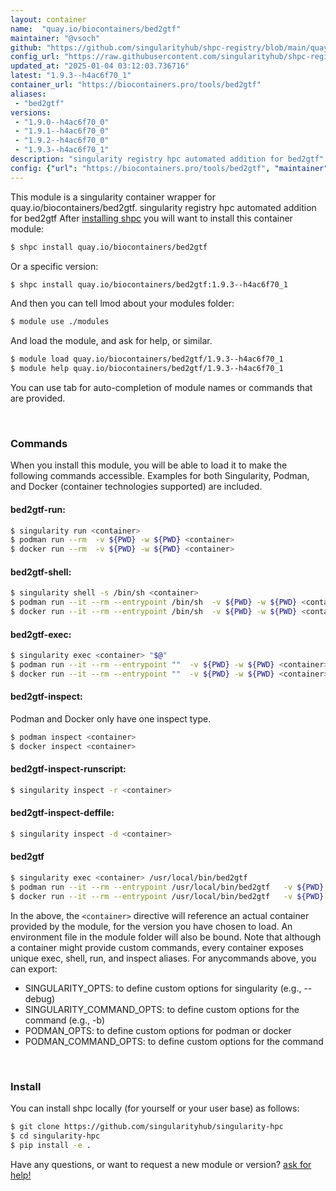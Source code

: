 ```yaml
---
layout: container
name:  "quay.io/biocontainers/bed2gtf"
maintainer: "@vsoch"
github: "https://github.com/singularityhub/shpc-registry/blob/main/quay.io/biocontainers/bed2gtf/container.yaml"
config_url: "https://raw.githubusercontent.com/singularityhub/shpc-registry/main/quay.io/biocontainers/bed2gtf/container.yaml"
updated_at: "2025-01-04 03:12:03.736716"
latest: "1.9.3--h4ac6f70_1"
container_url: "https://biocontainers.pro/tools/bed2gtf"
aliases:
 - "bed2gtf"
versions:
 - "1.9.0--h4ac6f70_0"
 - "1.9.1--h4ac6f70_0"
 - "1.9.2--h4ac6f70_0"
 - "1.9.3--h4ac6f70_1"
description: "singularity registry hpc automated addition for bed2gtf"
config: {"url": "https://biocontainers.pro/tools/bed2gtf", "maintainer": "@vsoch", "description": "singularity registry hpc automated addition for bed2gtf", "latest": {"1.9.3--h4ac6f70_1": "sha256:b6dedb2465f42f7da7097abf073c739925a241f74d23467d99f582629191826b"}, "tags": {"1.9.0--h4ac6f70_0": "sha256:32ffd1516d1fc28bb763366e2f428c0708cfa6b26c117aa9d22170babfd92fbd", "1.9.1--h4ac6f70_0": "sha256:c2f4594e68bc2c493a7ceca7701e676a890db6f275e692a6d65f07be3503ba67", "1.9.2--h4ac6f70_0": "sha256:73fdd4dc638f666542f78ec0dcf04bcc3a80b04ec0ffad2e3afe258d3139793e", "1.9.3--h4ac6f70_1": "sha256:b6dedb2465f42f7da7097abf073c739925a241f74d23467d99f582629191826b"}, "docker": "quay.io/biocontainers/bed2gtf", "aliases": {"bed2gtf": "/usr/local/bin/bed2gtf"}}
---
```


This module is a singularity container wrapper for quay.io/biocontainers/bed2gtf.
singularity registry hpc automated addition for bed2gtf
After [installing shpc](#install) you will want to install this container module:


```bash
$ shpc install quay.io/biocontainers/bed2gtf
```

Or a specific version:

```bash
$ shpc install quay.io/biocontainers/bed2gtf:1.9.3--h4ac6f70_1
```

And then you can tell lmod about your modules folder:

```bash
$ module use ./modules
```

And load the module, and ask for help, or similar.

```bash
$ module load quay.io/biocontainers/bed2gtf/1.9.3--h4ac6f70_1
$ module help quay.io/biocontainers/bed2gtf/1.9.3--h4ac6f70_1
```

You can use tab for auto-completion of module names or commands that are provided.

<br>

### Commands

When you install this module, you will be able to load it to make the following commands accessible.
Examples for both Singularity, Podman, and Docker (container technologies supported) are included.

#### bed2gtf-run:

```bash
$ singularity run <container>
$ podman run --rm  -v ${PWD} -w ${PWD} <container>
$ docker run --rm  -v ${PWD} -w ${PWD} <container>
```

#### bed2gtf-shell:

```bash
$ singularity shell -s /bin/sh <container>
$ podman run --it --rm --entrypoint /bin/sh  -v ${PWD} -w ${PWD} <container>
$ docker run --it --rm --entrypoint /bin/sh  -v ${PWD} -w ${PWD} <container>
```

#### bed2gtf-exec:

```bash
$ singularity exec <container> "$@"
$ podman run --it --rm --entrypoint ""  -v ${PWD} -w ${PWD} <container> "$@"
$ docker run --it --rm --entrypoint ""  -v ${PWD} -w ${PWD} <container> "$@"
```

#### bed2gtf-inspect:

Podman and Docker only have one inspect type.

```bash
$ podman inspect <container>
$ docker inspect <container>
```

#### bed2gtf-inspect-runscript:

```bash
$ singularity inspect -r <container>
```

#### bed2gtf-inspect-deffile:

```bash
$ singularity inspect -d <container>
```


#### bed2gtf

```bash
$ singularity exec <container> /usr/local/bin/bed2gtf
$ podman run --it --rm --entrypoint /usr/local/bin/bed2gtf   -v ${PWD} -w ${PWD} <container> -c " $@"
$ docker run --it --rm --entrypoint /usr/local/bin/bed2gtf   -v ${PWD} -w ${PWD} <container> -c " $@"
```



In the above, the `<container>` directive will reference an actual container provided
by the module, for the version you have chosen to load. An environment file in the
module folder will also be bound. Note that although a container
might provide custom commands, every container exposes unique exec, shell, run, and
inspect aliases. For anycommands above, you can export:

 - SINGULARITY_OPTS: to define custom options for singularity (e.g., --debug)
 - SINGULARITY_COMMAND_OPTS: to define custom options for the command (e.g., -b)
 - PODMAN_OPTS: to define custom options for podman or docker
 - PODMAN_COMMAND_OPTS: to define custom options for the command

<br>

### Install

You can install shpc locally (for yourself or your user base) as follows:

```bash
$ git clone https://github.com/singularityhub/singularity-hpc
$ cd singularity-hpc
$ pip install -e .
```

Have any questions, or want to request a new module or version? [ask for help!](https://github.com/singularityhub/singularity-hpc/issues)